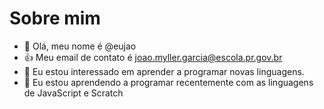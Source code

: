# Sobre mim
- 👋 Olá, meu nome é @eujao
- 👍 Meu email de contato é joao.myller.garcia@escola.pr.gov.br
- 👀 Eu estou interessado em aprender a programar novas linguagens.
- 🌱 Eu estou aprendendo a programar recentemente com as linguagens  de JavaScript e Scratch
